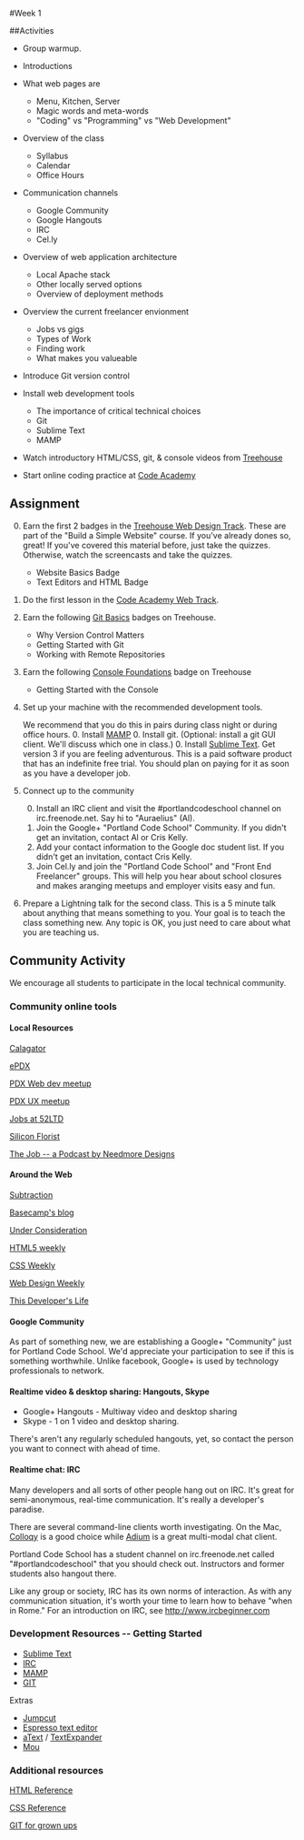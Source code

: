 #Week 1

##Activities
* Group warmup.
* Introductions 
* What web pages are
	* Menu, Kitchen, Server
	* Magic words and meta-words 	
	* "Coding" vs "Programming" vs "Web Development"
	 	
* Overview of the class 
	* Syllabus
	* Calendar
	* Office Hours
* Communication channels
	* Google Community
	* Google Hangouts
	* IRC
	* Cel.ly
* Overview of web application architecture
	* Local Apache stack
	* Other locally served options
	* Overview of deployment methods
* Overview the current freelancer envionment
	* Jobs vs gigs
	* Types of Work
	* Finding work
	* What makes you valueable 
* Introduce Git version control 
* Install web development tools
	* The importance of critical technical choices 
	* Git
	* Sublime Text
	* MAMP
* Watch introductory HTML/CSS, git, & console videos from [Treehouse](teamtreehouse.com)
* Start online coding practice at [Code Academy](www.codeacademy.com)



## Assignment

0. Earn the first 2 badges in the [Treehouse Web Design Track](http://teamtreehouse.com/tracks/web-design). These are part of the "Build a Simple Website" course. If you've already dones so, great! If you've covered this material before, just take the quizzes. Otherwise, watch the screencasts and take the quizzes.

	* Website Basics Badge
	* Text Editors and HTML Badge

0. Do the first lesson in the [Code Academy Web Track](http://www.codecademy.com/tracks/web).

0. Earn the following [Git Basics](http://teamtreehouse.com/library/programming/git-basics) badges on Treehouse. 

	* Why Version Control Matters
	* Getting Started with Git
	* Working with Remote Repositories

0. Earn the following [Console Foundations](http://teamtreehouse.com/library/programming/console-foundations) badge on Treehouse

	* Getting Started with the Console
	
0. Set up your machine with the recommended development tools. 

	We recommend that you do this in pairs during class night or during office hours.
	0. Install [MAMP](http://www.mamp.info/en/index.html)
	0. Install git. (Optional: install a git GUI client. We'll discuss which one in class.)
	0. Install [Sublime Text](http://www.sublimetext.com). Get version 3 if you are feeling adventurous. This is a paid software product that has an indefinite free trial. You should plan on paying for it as soon as you have a developer job.

0. Connect up to the community

	0. Install an IRC client and visit the #portlandcodeschool channel on irc.freenode.net. Say hi to "Auraelius" (Al).
	0. Join the Google+ "Portland Code School" Community. If you didn't get an invitation, contact Al or Cris Kelly.
	0. Add your contact information to the Google doc student list. If you didn't get an invitation, contact Cris Kelly.
	0. Join Cel.ly and join the "Portland Code School" and "Front End Freelancer" groups. This will help you hear about school closures and makes aranging meetups and employer visits easy and fun.

0. Prepare a Lightning talk for the second class. This is a 5 minute talk about anything that means something to you. Your goal is to teach the class something new. Any topic is OK, you just need to care about what you are teaching us. 



## Community Activity

We encourage all students to participate in the local technical community. 

### Community online tools

#### Local Resources

[Calagator](http://calagator.org/events)

[ePDX](http://epdx.org)

[PDX Web dev meetup](http://www.meetup.com/pdxweb/)

[PDX UX meetup](http://www.meetup.com/pdxweb/)

[Jobs at 52LTD](http://52ltd.com/)

[Silicon Florist](http://siliconflorist.com/)

[The Job -- a Podcast by Needmore Designs](http://thejobpdx.com/)


#### Around the Web

[Subtraction](http://www.subtraction.com/)

[Basecamp's blog](http://signalvnoise.com/)

[Under Consideration](http://www.underconsideration.com/)

[HTML5 weekly](http://html5weekly.com/)

[CSS Weekly](http://css-weekly.com/)

[Web Design Weekly](http://web-design-weekly.com/)

[This Developer's Life](http://thisdeveloperslife.com/)


#### Google Community
As part of something new, we are establishing a Google+ "Community" just for Portland Code School. We'd appreciate your participation to see if this is something worthwhile. Unlike facebook, Google+ is used by technology professionals to network.

#### Realtime video & desktop sharing: Hangouts, Skype
* Google+ Hangouts - Multiway video and desktop sharing
* Skype - 1 on 1 video and desktop sharing.

There's aren't any regularly scheduled hangouts, yet, so contact the person you want to connect with ahead of time.

#### Realtime chat: IRC
Many developers and all sorts of other people hang out on IRC. It's great for semi-anonymous, real-time communication. It's really a developer's paradise.

There are several command-line clients worth investigating. On the Mac, [Colloqy](http://colloquy.info) is a good choice while [Adium](https://adium.im) is a great multi-modal chat client.

Portland Code School has a student channel on irc.freenode.net called "#portlandcodeschool" that you should check out. Instructors and former students also hangout there.


Like any group or society, IRC has its own norms of interaction. As with any communication situation, it's worth your time to learn how to behave "when in Rome." For an introduction on IRC, see http://www.ircbeginner.com

### Development Resources -- Getting Started

* [Sublime Text](http://www.sublimetext.com)
* [IRC](http://www.ircbeginner.com)
* [MAMP](http://www.mamp.info/en/index.html)
* [GIT](https://github.com)

Extras

* [Jumpcut](http://jumpcut.sourceforge.net)
* [Espresso text editor](http://macrabbit.com/espresso/)
* [aText](http://www.trankynam.com/atext/) / [TextExpander](https://smilesoftware.com/TextExpander/index.html)
* [Mou](http://mouapp.com/)


### Additional resources

[HTML Reference](http://www.w3schools.com/tags/default.asp)

[CSS Reference](http://www.w3schools.com/cssref/default.asp)

[GIT for grown ups](http://24ways.org/2013/git-for-grownups/)

